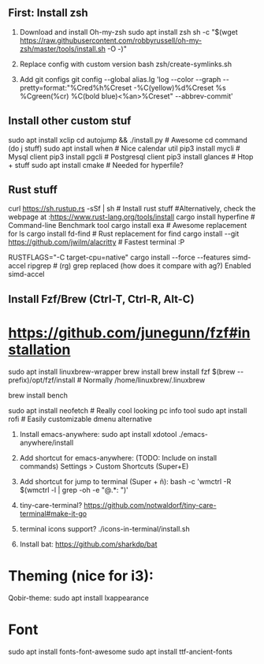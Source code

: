 ## First: Install zsh
1. Download and install Oh-my-zsh
sudo apt install zsh
sh -c "$(wget https://raw.githubusercontent.com/robbyrussell/oh-my-zsh/master/tools/install.sh -O -)"

2. Replace config with custom version
bash zsh/create-symlinks.sh

3. Add git configs
git config --global alias.lg 'log --color --graph --pretty=format:"%Cred%h%Creset -%C(yellow)%d%Creset %s %Cgreen(%cr) %C(bold blue)<%an>%Creset" --abbrev-commit'

## Install other custom stuf
sudo apt install xclip
cd autojump && ./install.py       # Awesome cd command (do j stuff)
sudo apt install when             # Nice calendar util
pip3 install mycli                # Mysql client
pip3 install pgcli                # Postgresql client
pip3 install glances              # Htop + stuff
sudo apt install cmake            # Needed for hyperfile?

## Rust stuff
curl https://sh.rustup.rs -sSf | sh # Install rust stuff
#Alternatively, check the webpage at :https://www.rust-lang.org/tools/install
cargo install hyperfine           # Command-line Benchmark tool
cargo install exa                 # Awesome replacement for ls
cargo install fd-find             # Rust replacement for find
cargo install --git https://github.com/jwilm/alacritty # Fastest terminal :P

RUSTFLAGS="-C target-cpu=native" cargo install --force --features simd-accel ripgrep   # (rg) grep replaced (how does it compare with ag?) Enabled simd-accel
## Install Fzf/Brew (Ctrl-T, Ctrl-R, Alt-C)
# https://github.com/junegunn/fzf#installation
sudo apt install linuxbrew-wrapper
brew install
brew install fzf
$(brew --prefix)/opt/fzf/install # Normally /home/linuxbrew/.linuxbrew

brew install bench

sudo apt install neofetch         # Really cool looking pc info tool
sudo apt install rofi             # Easily customizable dmenu alternative

1. Install emacs-anywhere:
sudo apt install xdotool
./emacs-anywhere/install

2. Add shortcut for emacs-anywhere: (TODO: Include on install commands)
Settings > Custom Shortcuts (Super+E)

3. Add shortcut for jump to terminal (Super + ñ):
bash -c 'wmctrl -R $(wmctrl -l | grep -oh -e "@.*: ")' 

4. tiny-care-terminal?
https://github.com/notwaldorf/tiny-care-terminal#make-it-go

5. terminal icons support?
./icons-in-terminal/install.sh

6. Install bat:
https://github.com/sharkdp/bat

# Theming (nice for i3):
Qobir-theme:
sudo apt install lxappearance

# Font
sudo apt install fonts-font-awesome
sudo apt install ttf-ancient-fonts
